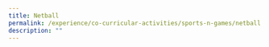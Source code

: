 ```yaml
---
title: Netball
permalink: /experience/co-curricular-activities/sports-n-games/netball
description: ""
---
```

